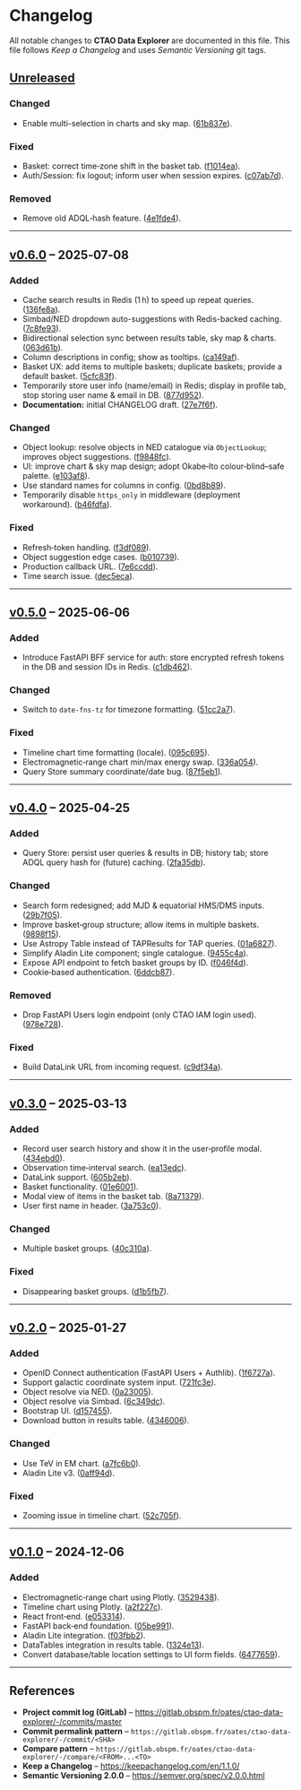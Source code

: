 # Changelog

All notable changes to **CTAO Data Explorer** are documented in this file.
This file follows *Keep a Changelog* and uses *Semantic Versioning* git tags.

## [Unreleased]

### Changed

- Enable multi-selection in charts and sky map. ([61b837e]).

### Fixed

- Basket: correct time‑zone shift in the basket tab. ([f1014ea]).
- Auth/Session: fix logout; inform user when session expires. ([c07ab7d]).

### Removed

- Remove old ADQL‑hash feature. ([4e1fde4]).

---

## [v0.6.0] – 2025‑07‑08

### Added

- Cache search results in Redis (1 h) to speed up repeat queries. ([136fe8a]).
- Simbad/NED dropdown auto-suggestions with Redis-backed caching. ([7c8fe93]).
- Bidirectional selection sync between results table, sky map & charts. ([063d61b]).
- Column descriptions in config; show as tooltips. ([ca149af]).
- Basket UX: add items to multiple baskets; duplicate baskets; provide a default basket. ([5cfc83f]).
- Temporarily store user info (name/email) in Redis; display in profile tab, stop storing user name & email in DB. ([877d952]).
- **Documentation:** initial CHANGELOG draft. ([27e7f6f]).

### Changed

- Object lookup: resolve objects in NED catalogue via `ObjectLookup`; improves object suggestions. ([f9848fc]).
- UI: improve chart & sky map design; adopt Okabe‑Ito colour‑blind–safe palette. ([e103af8]).
- Use standard names for columns in config. ([0bd8b89]).
- Temporarily disable `https_only` in middleware (deployment workaround). ([b46fdfa]).

### Fixed

- Refresh‑token handling. ([f3df089]).
- Object suggestion edge cases. ([b010739]).
- Production callback URL. ([7e6ccdd]).
- Time search issue. ([dec5eca]).

---

## [v0.5.0] – 2025‑06‑06

### Added

- Introduce FastAPI BFF service for auth: store encrypted refresh tokens in the DB and session IDs in Redis. ([c1db462]).

### Changed

- Switch to `date-fns-tz` for timezone formatting. ([51cc2a7]).

### Fixed

- Timeline chart time formatting (locale). ([095c695]).
- Electromagnetic‑range chart min/max energy swap. ([336a054]).
- Query Store summary coordinate/date bug. ([87f5eb1]).

---

## [v0.4.0] – 2025‑04‑25

### Added

- Query Store: persist user queries & results in DB; history tab; store ADQL query hash for (future) caching. ([2fa35db]).

### Changed

- Search form redesigned; add MJD & equatorial HMS/DMS inputs. ([29b7f05]).
- Improve basket‑group structure; allow items in multiple baskets. ([9898f15]).
- Use Astropy Table instead of TAPResults for TAP queries. ([01a6827]).
- Simplify Aladin Lite component; single catalogue. ([9455c4a]).
- Expose API endpoint to fetch basket groups by ID. ([f046f4d]).
- Cookie‑based authentication. ([6ddcb87]).

### Removed

- Drop FastAPI Users login endpoint (only CTAO IAM login used). ([978e728]).

### Fixed

- Build DataLink URL from incoming request. ([c9df34a]).

---

## [v0.3.0] – 2025‑03‑13

### Added

- Record user search history and show it in the user‑profile modal. ([434ebd0]).
- Observation time‑interval search. ([ea13edc]).
- DataLink support. ([605b2eb]).
- Basket functionality. ([01e6001]).
- Modal view of items in the basket tab. ([8a71379]).
- User first name in header. ([3a753c0]).


### Changed

- Multiple basket groups. ([40c310a]).

### Fixed

- Disappearing basket groups. ([d1b5fb7]).

---

## [v0.2.0] – 2025‑01‑27

### Added

- OpenID Connect authentication (FastAPI Users + Authlib). ([1f6727a]).
- Support galactic coordinate system input. ([721fc3e]).
- Object resolve via NED. ([0a23005]).
- Object resolve via Simbad. ([6c349dc]).
- Bootstrap UI. ([d157455]).
- Download button in results table. ([4346006]).

### Changed

- Use TeV in EM chart. ([a7fc6b0]).
- Aladin Lite v3. ([0aff94d]).

### Fixed

- Zooming issue in timeline chart. ([52c705f]).

---

## [v0.1.0] – 2024‑12‑06

### Added

- Electromagnetic‑range chart using Plotly. ([3529438]).
- Timeline chart using Plotly. ([a2f227c]).
- React front‑end. ([e053314]).
- FastAPI back‑end foundation. ([05be991]).
- Aladin Lite integration. ([f03fbb2]).
- DataTables integration in results table. ([1324e13]).
- Convert database/table location settings to UI form fields. ([6477659]).


---

## References

- **Project commit log (GitLab)** – <https://gitlab.obspm.fr/oates/ctao-data-explorer/-/commits/master>
- **Commit permalink pattern** – `https://gitlab.obspm.fr/oates/ctao-data-explorer/-/commit/<SHA>`
- **Compare pattern** – `https://gitlab.obspm.fr/oates/ctao-data-explorer/-/compare/<FROM>...<TO>`
- **Keep a Changelog** – <https://keepachangelog.com/en/1.1.0/>
- **Semantic Versioning 2.0.0** – <https://semver.org/spec/v2.0.0.html>

[Unreleased]: https://gitlab.obspm.fr/oates/ctao-data-explorer/-/compare/v0.6.0...master
[v0.6.0]: https://gitlab.obspm.fr/oates/ctao-data-explorer/-/compare/v0.5.0...v0.6.0
[v0.5.0]: https://gitlab.obspm.fr/oates/ctao-data-explorer/-/compare/v0.4.0...v0.5.0
[v0.4.0]: https://gitlab.obspm.fr/oates/ctao-data-explorer/-/compare/v0.3.0...v0.4.0
[v0.3.0]: https://gitlab.obspm.fr/oates/ctao-data-explorer/-/compare/v0.2.0...v0.3.0
[v0.2.0]: https://gitlab.obspm.fr/oates/ctao-data-explorer/-/compare/v0.1.0...v0.2.0
[v0.1.0]: https://gitlab.obspm.fr/oates/ctao-data-explorer/-/tags/v0.1.0

[01a6827]: https://gitlab.obspm.fr/oates/ctao-data-explorer/-/commit/01a6827
[01e6001]: https://gitlab.obspm.fr/oates/ctao-data-explorer/-/commit/01e6001
[05a6924]: https://gitlab.obspm.fr/oates/ctao-data-explorer/-/commit/05a6924
[05be991]: https://gitlab.obspm.fr/oates/ctao-data-explorer/-/commit/05be991
[063d61b]: https://gitlab.obspm.fr/oates/ctao-data-explorer/-/commit/063d61b
[095c695]: https://gitlab.obspm.fr/oates/ctao-data-explorer/-/commit/095c695
[0bcba33]: https://gitlab.obspm.fr/oates/ctao-data-explorer/-/commit/0bcba33
[0bd8b89]: https://gitlab.obspm.fr/oates/ctao-data-explorer/-/commit/0bd8b89
[0dff733]: https://gitlab.obspm.fr/oates/ctao-data-explorer/-/commit/0dff733
[1017358]: https://gitlab.obspm.fr/oates/ctao-data-explorer/-/commit/1017358
[11b82ae]: https://gitlab.obspm.fr/oates/ctao-data-explorer/-/commit/11b82ae
[1324e13]: https://gitlab.obspm.fr/oates/ctao-data-explorer/-/commit/1324e13
[136fe8a]: https://gitlab.obspm.fr/oates/ctao-data-explorer/-/commit/136fe8a
[1f4f89e]: https://gitlab.obspm.fr/oates/ctao-data-explorer/-/commit/1f4f89e
[24aeafb]: https://gitlab.obspm.fr/oates/ctao-data-explorer/-/commit/24aeafb
[27e7f6f]: https://gitlab.obspm.fr/oates/ctao-data-explorer/-/commit/27e7f6f
[29b7f05]: https://gitlab.obspm.fr/oates/ctao-data-explorer/-/commit/29b7f05
[2e1cf3d]: https://gitlab.obspm.fr/oates/ctao-data-explorer/-/commit/2e1cf3d
[3688bda]: https://gitlab.obspm.fr/oates/ctao-data-explorer/-/commit/3688bda
[44d4f19]: https://gitlab.obspm.fr/oates/ctao-data-explorer/-/commit/44d4f19
[4e1fde4]: https://gitlab.obspm.fr/oates/ctao-data-explorer/-/commit/4e1fde4
[51cc2a7]: https://gitlab.obspm.fr/oates/ctao-data-explorer/-/commit/51cc2a7
[574635f]: https://gitlab.obspm.fr/oates/ctao-data-explorer/-/commit/574635f
[5bf10a3]: https://gitlab.obspm.fr/oates/ctao-data-explorer/-/commit/5bf10a3
[5cfc83f]: https://gitlab.obspm.fr/oates/ctao-data-explorer/-/commit/5cfc83f
[605b2eb]: https://gitlab.obspm.fr/oates/ctao-data-explorer/-/commit/605b2eb
[63ef9e4]: https://gitlab.obspm.fr/oates/ctao-data-explorer/-/commit/63ef9e4
[6477659]: https://gitlab.obspm.fr/oates/ctao-data-explorer/-/commit/6477659
[68a40c7]: https://gitlab.obspm.fr/oates/ctao-data-explorer/-/commit/68a40c7
[6cf3ae0]: https://gitlab.obspm.fr/oates/ctao-data-explorer/-/commit/6cf3ae0
[6e5d8a2]: https://gitlab.obspm.fr/oates/ctao-data-explorer/-/commit/6e5d8a2
[703ff9f]: https://gitlab.obspm.fr/oates/ctao-data-explorer/-/commit/703ff9f
[752a2bb]: https://gitlab.obspm.fr/oates/ctao-data-explorer/-/commit/752a2bb
[7c8fe93]: https://gitlab.obspm.fr/oates/ctao-data-explorer/-/commit/7c8fe93
[7e6ccdd]: https://gitlab.obspm.fr/oates/ctao-data-explorer/-/commit/7e6ccdd
[818b539]: https://gitlab.obspm.fr/oates/ctao-data-explorer/-/commit/818b539
[877d952]: https://gitlab.obspm.fr/oates/ctao-data-explorer/-/commit/877d952
[8a71379]: https://gitlab.obspm.fr/oates/ctao-data-explorer/-/commit/8a71379
[8f0e234]: https://gitlab.obspm.fr/oates/ctao-data-explorer/-/commit/8f0e234
[9a5df05]: https://gitlab.obspm.fr/oates/ctao-data-explorer/-/commit/9a5df05
[9f8cbb8]: https://gitlab.obspm.fr/oates/ctao-data-explorer/-/commit/9f8cbb8
[a28f737]: https://gitlab.obspm.fr/oates/ctao-data-explorer/-/commit/a28f737
[a7e01ed]: https://gitlab.obspm.fr/oates/ctao-data-explorer/-/commit/a7e01ed
[ab8f8ef]: https://gitlab.obspm.fr/oates/ctao-data-explorer/-/commit/ab8f8ef
[b010739]: https://gitlab.obspm.fr/oates/ctao-data-explorer/-/commit/b010739
[b46fdfa]: https://gitlab.obspm.fr/oates/ctao-data-explorer/-/commit/b46fdfa
[b6f3cc1]: https://gitlab.obspm.fr/oates/ctao-data-explorer/-/commit/b6f3cc1
[b90124c]: https://gitlab.obspm.fr/oates/ctao-data-explorer/-/commit/b90124c
[bc15f71]: https://gitlab.obspm.fr/oates/ctao-data-explorer/-/commit/bc15f71
[bf80425]: https://gitlab.obspm.fr/oates/ctao-data-explorer/-/commit/bf80425
[c07ab7d]: https://gitlab.obspm.fr/oates/ctao-data-explorer/-/commit/c07ab7d
[c0abcc0]: https://gitlab.obspm.fr/oates/ctao-data-explorer/-/commit/c0abcc0
[c1db462]: https://gitlab.obspm.fr/oates/ctao-data-explorer/-/commit/c1db462
[ca149af]: https://gitlab.obspm.fr/oates/ctao-data-explorer/-/commit/ca149af
[c9df34a]: https://gitlab.obspm.fr/oates/ctao-data-explorer/-/commit/c9df34a
[dec5eca]: https://gitlab.obspm.fr/oates/ctao-data-explorer/-/commit/dec5eca
[d157455]: https://gitlab.obspm.fr/oates/ctao-data-explorer/-/commit/d157455
[e053314]: https://gitlab.obspm.fr/oates/ctao-data-explorer/-/commit/e053314
[e103af8]: https://gitlab.obspm.fr/oates/ctao-data-explorer/-/commit/e103af8
[e9a5f24]: https://gitlab.obspm.fr/oates/ctao-data-explorer/-/commit/e9a5f24
[f03fbb2]: https://gitlab.obspm.fr/oates/ctao-data-explorer/-/commit/f03fbb2
[f1014ea]: https://gitlab.obspm.fr/oates/ctao-data-explorer/-/commit/f1014ea
[f158a2b]: https://gitlab.obspm.fr/oates/ctao-data-explorer/-/commit/f158a2b
[f18da72]: https://gitlab.obspm.fr/oates/ctao-data-explorer/-/commit/f18da72
[f3df089]: https://gitlab.obspm.fr/oates/ctao-data-explorer/-/commit/f3df089
[f9848fc]: https://gitlab.obspm.fr/oates/ctao-data-explorer/-/commit/f9848fc
[feda401]: https://gitlab.obspm.fr/oates/ctao-data-explorer/-/commit/feda401
[61b837e]: https://gitlab.obspm.fr/oates/ctao-data-explorer/-/commit/61b837e
[336a054]: https://gitlab.obspm.fr/oates/ctao-data-explorer/-/commit/336a054
[87f5eb1]: https://gitlab.obspm.fr/oates/ctao-data-explorer/-/commit/87f5eb1
[2fa35db]: https://gitlab.obspm.fr/oates/ctao-data-explorer/-/commit/2fa35db
[9898f15]: https://gitlab.obspm.fr/oates/ctao-data-explorer/-/commit/9898f15
[9455c4a]: https://gitlab.obspm.fr/oates/ctao-data-explorer/-/commit/9455c4a
[f046f4d]: https://gitlab.obspm.fr/oates/ctao-data-explorer/-/commit/f046f4d
[6ddcb87]: https://gitlab.obspm.fr/oates/ctao-data-explorer/-/commit/6ddcb87
[978e728]: https://gitlab.obspm.fr/oates/ctao-data-explorer/-/commit/978e728
[434ebd0]: https://gitlab.obspm.fr/oates/ctao-data-explorer/-/commit/434ebd0
[ea13edc]: https://gitlab.obspm.fr/oates/ctao-data-explorer/-/commit/ea13edc
[3a753c0]: https://gitlab.obspm.fr/oates/ctao-data-explorer/-/commit/3a753c0
[40c310a]: https://gitlab.obspm.fr/oates/ctao-data-explorer/-/commit/40c310a
[d1b5fb7]: https://gitlab.obspm.fr/oates/ctao-data-explorer/-/commit/d1b5fb7
[1f6727a]: https://gitlab.obspm.fr/oates/ctao-data-explorer/-/commit/1f6727a
[721fc3e]: https://gitlab.obspm.fr/oates/ctao-data-explorer/-/commit/721fc3e
[0a23005]: https://gitlab.obspm.fr/oates/ctao-data-explorer/-/commit/0a23005
[6c349dc]: https://gitlab.obspm.fr/oates/ctao-data-explorer/-/commit/6c349dc
[4346006]: https://gitlab.obspm.fr/oates/ctao-data-explorer/-/commit/4346006
[a7fc6b0]: https://gitlab.obspm.fr/oates/ctao-data-explorer/-/commit/a7fc6b0
[0aff94d]: https://gitlab.obspm.fr/oates/ctao-data-explorer/-/commit/0aff94d
[52c705f]: https://gitlab.obspm.fr/oates/ctao-data-explorer/-/commit/52c705f
[3529438]: https://gitlab.obspm.fr/oates/ctao-data-explorer/-/commit/3529438
[a2f227c]: https://gitlab.obspm.fr/oates/ctao-data-explorer/-/commit/a2f227c
